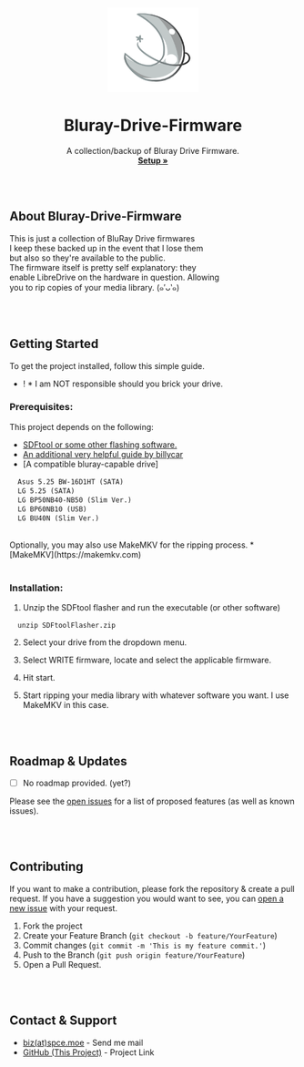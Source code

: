 


<div align="center">

  <img src="https://raw.githubusercontent.com/owospace/spce.moe/master/logo.png" width="160" height="148">
  <h1 align="center">Bluray-Drive-Firmware</h1>

  <p align="center">
    A collection/backup of Bluray Drive Firmware.<br>
    <a href="https://github.com/owospace/Bluray-Drive-Firmware#getting-started"><strong>Setup »</strong></a>
    <br>
  </p>

</div><br><br>

<div>

  <h2>About Bluray-Drive-Firmware</h2>

  This is just a collection of BluRay Drive firmwares<br>
  I keep these backed up in the event that I lose them<br>
  but also so they're available to the public.<br>
  The firmware itself is pretty self explanatory: they<br>
  enable LibreDrive on the hardware in question. Allowing<br>
  you to rip copies of your media library. (๑′ᴗ‵๑)<br>

</div><br><br>

<div>

  <h2>Getting Started</h2>

  To get the project installed, follow this simple guide.<br>
  * ! * I am NOT responsible should you brick your drive.<br>

  <h3>Prerequisites:</h3>

  This project depends on the following:
  * [SDFtool or some other flashing software.](https://forum.makemkv.com/forum/viewtopic.php?f=16&t=22896)<br>
  * [An additional very helpful guide by billycar](https://forum.makemkv.com/forum/viewtopic.php?t=19634)<br>
  * [A compatible bluray-capable drive]<br>
  ```
    Asus 5.25 BW-16D1HT (SATA)
    LG 5.25 (SATA)
    LG BP50NB40-NB50 (Slim Ver.)
    LG BP60NB10 (USB)
    LG BU40N (Slim Ver.)
  ```
  <br>
  Optionally, you may also use MakeMKV for the ripping process.
  * [MakeMKV](https://makemkv.com)<br>
  <br>

  <h3>Installation:</h3>

  1. Unzip the SDFtool flasher and run the executable (or other software)<br>
  ```
    unzip SDFtoolFlasher.zip
  ```

  2. Select your drive from the dropdown menu.<br>
  
  3. Select WRITE firmware, locate and select the applicable firmware.<br>
  
  4. Hit start.<br>
  
  5. Start ripping your media library with whatever software you want. I use MakeMKV in this case.<br>

</div><br><br>

<div>

  <h2>Roadmap & Updates</h2>

  - [ ] No roadmap provided. (yet?)

  <p>Please see the <a href="https://github.com/owospace/Bluray-Drive-Firmware/issues">open issues</a> for a list of proposed features (as well as known issues).</p>

</div><br><br>

<div>

  <h2>Contributing</h2>

  <p>If you want to make a contribution, please fork the repository & create a pull request. If you have a suggestion you would want to see, you can <a href="https://github.com/owospace/Bluray-Drive-Firmware/issues/new">open a new issue</a> with your request.</p>

  1. Fork the project<br>
  2. Create your Feature Branch (`git checkout -b feature/YourFeature`)<br>
  3. Commit changes (`git commit -m 'This is my feature commit.'`)<br>
  4. Push to the Branch (`git push origin feature/YourFeature`)<br>
  5. Open a Pull Request.

</div><br><br>

<div>

  <h2>Contact & Support</h2>

  * [biz(at)spce.moe](mailto:biz@spce.moe) - Send me mail<br>
  * [GitHub (This Project)](https://github.com/owospace/Bluray-Drive-Firmware) - Project Link

</div><br><br>
